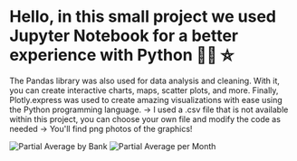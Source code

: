 # Hello, in this small project we used Jupyter Notebook for a better experience with Python 🐍🐍 ⛥
The Pandas library was also used for data analysis and cleaning. 
With it, you can create interactive charts, maps, scatter plots, and more.
Finally, Plotly.express was used to create amazing visualizations with ease using the Python programming language.
-> I used a .csv file that is not available within this project, you can choose your own file and modify the code as needed
-> You'll find png photos of the graphics!

![Partial Average by Bank](https://github.com/nicholetzs/PythonAnalysis/blob/master/images/Partial%20average%20by%20bank)
![Partial Average per Month](https://github.com/nicholetzs/PythonAnalysis/blob/master/images/Partial%20average%20per%20month)

